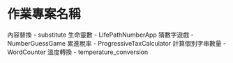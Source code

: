 # 作業專案名稱
內容替換 - substitute
生命靈數 - LifePathNumberApp
猜數字遊戲 - NumberGuessGame
累進稅率 - ProgressiveTaxCalculator
計算個別字串數量 - WordCounter
溫度轉換 - temperature_conversion
